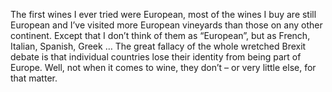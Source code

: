 The first wines I ever tried were European, most of the wines I buy are still European and I’ve visited more European vineyards than those on any other continent. Except that I don’t think of them as “European”, but as French, Italian, Spanish, Greek … The great fallacy of the whole wretched Brexit debate is that individual countries lose their identity from being part of Europe. Well, not when it comes to wine, they don’t – or very little else, for that matter.
